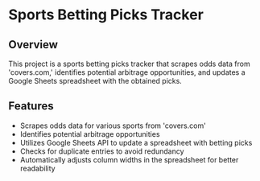 # Sports Betting Picks Tracker

## Overview

This project is a sports betting picks tracker that scrapes odds data from 'covers.com,' identifies potential arbitrage opportunities, and updates a Google Sheets spreadsheet with the obtained picks.

## Features

- Scrapes odds data for various sports from 'covers.com'
- Identifies potential arbitrage opportunities
- Utilizes Google Sheets API to update a spreadsheet with betting picks
- Checks for duplicate entries to avoid redundancy
- Automatically adjusts column widths in the spreadsheet for better readability
